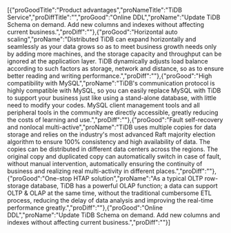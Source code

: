 [{"proGoodTitle":"Product advantages","proNameTitle":"TiDB Service","proDiffTitle":"","proGood":"Online DDL","proName":"Update TiDB Schema on demand. Add new columns and indexes without affecting current business.","proDiff":""},{"proGood":"Horizontal auto scaling","proName":"Distributed TiDB can expand horizontally and seamlessly as your data grows so as to meet business growth needs only by adding more machines, and the storage capacity and throughput can be ignored at the application layer. TiDB dynamically adjusts load balance according to such factors as storage, network and distance, so as to ensure better reading and writing performance.","proDiff":""},{"proGood":"High compatibility with MySQL","proName":"TiDB's communication protocol is highly compatible with MySQL, so you can easily replace MySQL with TiDB to support your business just like using a stand-alone database, with little need to modify your codes. MySQL client management tools and all peripheral tools in the community are directly accessible, greatly reducing the costs of learning and use.","proDiff":""},{"proGood":"Fault self-recovery and nonlocal multi-active","proName":"TiDB uses multiple copies for data storage and relies on the industry's most advanced Raft majority election algorithm to ensure 100% consistency and high availability of data. The copies can be distributed in different data centers across the regions. The original copy and duplicated copy can automatically switch in case of fault, without manual intervention, automatically ensuring the continuity of business and realizing real multi-activity in different places.","proDiff":""},{"proGood":"One-stop HTAP solution","proName":"As a typical OLTP row-storage database, TiDB has a powerful OLAP function; a data can support OLTP & OLAP at the same time, without the traditional cumbersome ETL process, reducing the delay of data analysis and improving the real-time performance greatly.","proDiff":""},{"proGood":"Online DDL","proName":"Update TiDB Schema on demand. Add new columns and indexes without affecting current business.","proDiff":""}]